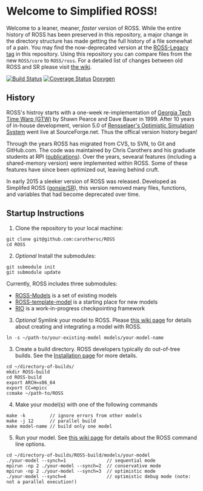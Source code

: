# Welcome to Simplified ROSS!

Welcome to a leaner, meaner, *faster* version of ROSS.
While the entire history of ROSS has been preserved in this repository, a major change in the directory structure has made getting the full history of a file somewhat of a pain.
You may find the now-deprecated version at the [ROSS-Legacy tag](https://github.com/carothersc/ROSS/releases/tag/Legacy) in this repository.
Using this repository you can compare files from the new `ROSS/core` to `ROSS/ross`.
For a detailed list of changes between old ROSS and SR please visit [the wiki](https://github.com/carothersc/ROSS/wiki/Differences-between-Simplified-ROSS-and-ROSS-Legacy).

[![Build Status](https://travis-ci.org/carothersc/ROSS.svg?branch=master)](https://travis-ci.org/carothersc/ROSS)
[![Coverage Status](https://coveralls.io/repos/carothersc/ROSS/badge.svg?branch=master)](https://coveralls.io/r/carothersc/ROSS?branch=master)
[Doxygen](http://carothersc.github.io/ROSS/ROSS-docs/docs/html)

## History

ROSS's histroy starts with a one-week re-implementation of [Georgia Tech Time Warp (GTW)](http://www.cc.gatech.edu/computing/pads/tech-parallel-gtw.html) by Shawn Pearce and Dave Bauer in 1999.
After 10 years of in-house development, version 5.0 of [Rensselaer's Optimistic Simulation System](http://sourceforge.net/projects/pdes/) went live at SourceForge.net.
Thus the offical version history began!

Through the years ROSS has migrated from CVS, to SVN, to Git and GitHub.com.
The code was maintained by Chris Carothers and his graduate students at RPI ([publications](http://cs.rpi.edu//~chrisc/#publications)).
Over the years, sevearal features (including a shared-memory version) were implemented within ROSS.
Some of these features have since been optimized out, leaving behind cruft.

In early 2015 a sleeker version of ROSS was released.
Developed as Simplifed ROSS ([gonsie/SR](http://github.com/gonsie/SR)), this version removed many files, functions, and variables that had become deprecated over time.

## Startup Instructions

1. Clone the repository to your local machine:
  ```
  git clone git@github.com:carothersc/ROSS
  cd ROSS
  ```

2. *Optional* Install the submodules:
  ```
  git submodule init
  git submodule update
  ```
  Currently, ROSS includes three submodules:
  - [ROSS-Models](http://github.com/carothersc/ROSS-Models) is a set of existing models
  - [ROSS-template-model](http://github.com/gonsie/SR-model) is a starting place for new models
  - [RIO](http://github.com/gonsie/RIO) is a work-in-progress checkpointing framework
  

3. *Optional* Symlink your model to ROSS.
Please [this wiki page](https://github.com/carothersc/ROSS/wiki/Constructing-the-Model) for details about creating and integrating a model with ROSS.
  ```
  ln -s ~/path-to/your-existing-model models/your-model-name
  ```

3. Create a build directory.
ROSS developers typically do out-of-tree builds.  See the [Installation page](https://github.com/carothersc/ROSS/wiki/Installation) for more details.
  ```
  cd ~/directory-of-builds/
  mkdir ROSS-build
  cd ROSS-build
  export ARCH=x86_64
  export CC=mpicc
  ccmake ~/path-to/ROSS
  ```

4. Make your model(s) with one of the following commands
  ```
  make -k         // ignore errors from other models
  make -j 12      // parallel build
  make model-name // build only one model
  ```

5. Run your model.
See [this wiki page](https://github.com/carothersc/ROSS/wiki/Running-the-Simulator) for details about the ROSS command line options.
  ```
  cd ~/directory-of-builds/ROSS-build/models/your-model
  ./your-model --synch=1               // sequential mode
  mpirun -np 2 ./your-model --synch=2  // conservative mode
  mpirun -np 2 ./your-model --synch=3  // optimistic mode
  ./your-model --synch=4               // optimistic debug mode (note: not a parallel execution!)
  ```
